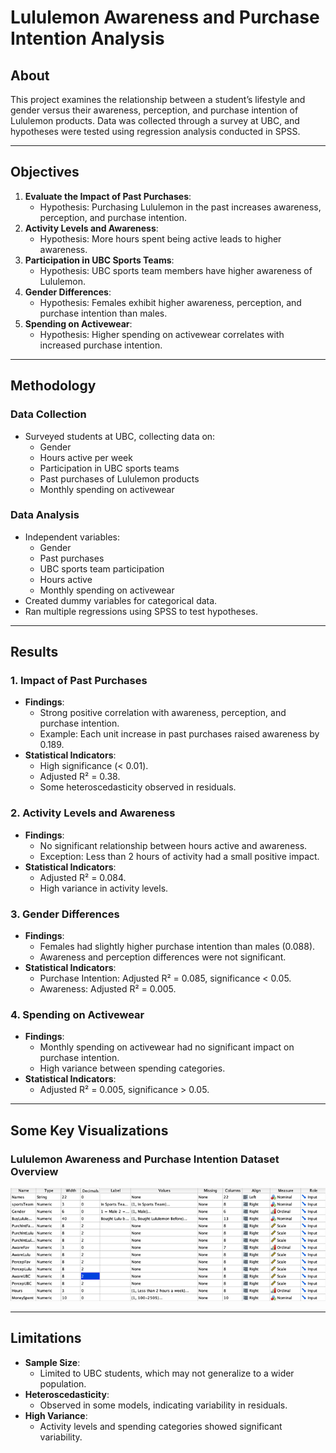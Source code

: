# Lululemon Awareness and Purchase Intention Analysis

## About
This project examines the relationship between a student’s lifestyle and gender versus their awareness, perception, and purchase intention of Lululemon products. Data was collected through a survey at UBC, and hypotheses were tested using regression analysis conducted in SPSS.

---

## Objectives
1. **Evaluate the Impact of Past Purchases**:
   - Hypothesis: Purchasing Lululemon in the past increases awareness, perception, and purchase intention.
2. **Activity Levels and Awareness**:
   - Hypothesis: More hours spent being active leads to higher awareness.
3. **Participation in UBC Sports Teams**:
   - Hypothesis: UBC sports team members have higher awareness of Lululemon.
4. **Gender Differences**:
   - Hypothesis: Females exhibit higher awareness, perception, and purchase intention than males.
5. **Spending on Activewear**:
   - Hypothesis: Higher spending on activewear correlates with increased purchase intention.

---

## Methodology
### **Data Collection**
- Surveyed students at UBC, collecting data on:
  - Gender
  - Hours active per week
  - Participation in UBC sports teams
  - Past purchases of Lululemon products
  - Monthly spending on activewear

### **Data Analysis**
- Independent variables:
  - Gender
  - Past purchases
  - UBC sports team participation
  - Hours active
  - Monthly spending on activewear
- Created dummy variables for categorical data.
- Ran multiple regressions using SPSS to test hypotheses.

---

## Results
### **1. Impact of Past Purchases**
- **Findings**:
  - Strong positive correlation with awareness, perception, and purchase intention.
  - Example: Each unit increase in past purchases raised awareness by 0.189.
- **Statistical Indicators**:
  - High significance (< 0.01).
  - Adjusted R² = 0.38.
  - Some heteroscedasticity observed in residuals.

### **2. Activity Levels and Awareness**
- **Findings**:
  - No significant relationship between hours active and awareness.
  - Exception: Less than 2 hours of activity had a small positive impact.
- **Statistical Indicators**:
  - Adjusted R² = 0.084.
  - High variance in activity levels.

### **3. Gender Differences**
- **Findings**:
  - Females had slightly higher purchase intention than males (0.088).
  - Awareness and perception differences were not significant.
- **Statistical Indicators**:
  - Purchase Intention: Adjusted R² = 0.085, significance < 0.05.
  - Awareness: Adjusted R² = 0.005.

### **4. Spending on Activewear**
- **Findings**:
  - Monthly spending on activewear had no significant impact on purchase intention.
  - High variance between spending categories.
- **Statistical Indicators**:
  - Adjusted R² = 0.005, significance > 0.05.

---

## Some Key Visualizations

### Lululemon Awareness and Purchase Intention Dataset Overview
![Overview](Overview)

---

## Limitations
- **Sample Size**:
  - Limited to UBC students, which may not generalize to a wider population.
- **Heteroscedasticity**:
  - Observed in some models, indicating variability in residuals.
- **High Variance**:
  - Activity levels and spending categories showed significant variability.

